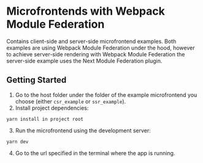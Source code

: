 # Microfrontends with Webpack Module Federation

Contains client-side and server-side microfrontend examples. Both examples are using Webpack Module Federation under the hood, however to achieve server-side rendering with Webpack Module Federation the server-side example uses the Next Module Federation plugin.

## Getting Started
1. Go to the host folder under the folder of the example microfrontend you choose (either `csr_example` or `ssr_example`).
2. Install project dependencies:
```
yarn install in project root
```
3. Run the microfrontend using the development server:
```
yarn dev
```
4. Go to the url specified in the terminal where the app is running.
